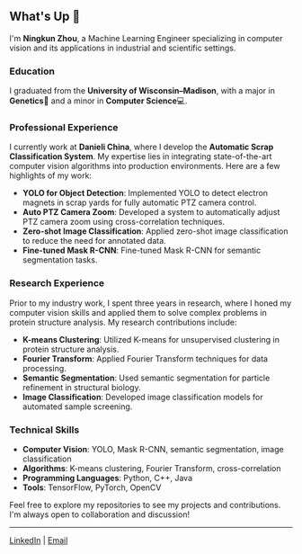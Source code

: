 ## What's Up 👋

I'm **Ningkun Zhou**, a Machine Learning Engineer specializing in computer vision and its applications in industrial and scientific settings.

### Education

I graduated from the **University of Wisconsin–Madison**, with a major in **Genetics**🧬 and a minor in **Computer Science**💻.

### Professional Experience

I currently work at **Danieli China**, where I develop the **Automatic Scrap Classification System**. My expertise lies in integrating state-of-the-art computer vision algorithms into production environments. Here are a few highlights of my work:

- **YOLO for Object Detection**: Implemented YOLO to detect electron magnets in scrap yards for fully automatic PTZ camera control.
- **Auto PTZ Camera Zoom**: Developed a system to automatically adjust PTZ camera zoom using cross-correlation techniques.
- **Zero-shot Image Classification**: Applied zero-shot image classification to reduce the need for annotated data.
- **Fine-tuned Mask R-CNN**: Fine-tuned Mask R-CNN for semantic segmentation tasks.

### Research Experience

Prior to my industry work, I spent three years in research, where I honed my computer vision skills and applied them to solve complex problems in protein structure analysis. My research contributions include:

- **K-means Clustering**: Utilized K-means for unsupervised clustering in protein structure analysis.
- **Fourier Transform**: Applied Fourier Transform techniques for data processing.
- **Semantic Segmentation**: Used semantic segmentation for particle refinement in structural biology.
- **Image Classification**: Developed image classification models for automated sample screening.

### Technical Skills

- **Computer Vision**: YOLO, Mask R-CNN, semantic segmentation, image classification
- **Algorithms**: K-means clustering, Fourier Transform, cross-correlation
- **Programming Languages**: Python, C++, Java
- **Tools**: TensorFlow, PyTorch, OpenCV

Feel free to explore my repositories to see my projects and contributions. I'm always open to collaboration and discussion!

---

[LinkedIn]([https://www.linkedin.com/in/yourprofile](https://www.linkedin.com/in/ningkun-zhou-087983177/)) | [Email](nkzhou26@outlook.com)
